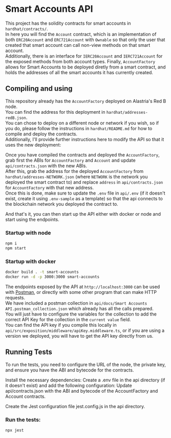# Smart Accounts API

This project has the solidity contracts for smart accounts in `hardhat/contracts/`.  
In here you will find the `Account` contract, which is an implementation of both `ERC20Account` and `ERC721Account` with `Ownable` so that only the user that created that smart account can call non-view methods on that smart account.  
Additionally, there is an interface for `IERC20Account` and `IERC721Account` for the exposed methods from both account types.
Finally, `AccountFactory` allows for Smart Accounts to be deployed diretly from a smart contract, and holds the addresses of all the smart accounts it has currently created.

## Compiling and using

This repository already has the `AccountFactory` deployed on Alastria's Red B node.  
You can find the address for this deployment in `hardhat/addresses-redB.json`.  
You can chose to deploy on a different node or network if you wish, so if you do, please follow the instructions in `hardhat/README.md` for how to compile and deploy the contracts.  
Additionally, I'll provide further instructions here to modify the API so that it uses the new deployment:

Once you have compiled the contracts and deployed the `AccountFactory`, grab first the ABIs for `AccountFactory` and `Account` and update `api/contracts.json` with the new ABIs.  
After this, grab the address for the deployed `AccountFactory` from `hardhat/addresses-NETWORK.json` (where `NETWORK` is the network you deployed the smart contract to) and replace `address` in `api/contracts.json` for `AccountFactory` with that new address.  
Once this is done, make sure to update the `.env` file in `api/.env` (if it doesn't exist, create it using `.env-sample` as a template) so that the api connects to the blockchain network you deployed the contract to.

And that's it, you can then start up the API either with docker or node and start using the endpoints.

### Startup with node
```sh
npm i
npm start
```

### Startup with docker
```sh
docker build . -t smart-accounts
docker run -d -p 3000:3000 smart-accounts
```


The endpoints exposed by the API at `http://localhost:3000` can be used with [Postman](https://www.postman.com/), or directly with some other program that can make HTTP requests.  
We have included a postman collection in `api/docs/Smart Accounts API.postman_collection.json` which already has all the calls prepared.  
You will just have to configure the variables for the collection to add the correct API Key for the collection in the `current value` field.  
You can find the API key if you compile this locally in `api/src/exposition/middleware/apiKey.middleware.ts`, or if you are using a version we deployed, you will have to get the API key directly from us.

## Running Tests
To run the tests, you need to configure the URL of the node, the private key, and ensure you have the ABI and bytecode for the contracts.

Install the necessary dependencies:
Create a .env file in the api directory (if it doesn't exist) and add the following configuration:
Update api/contracts.json with the ABI and bytecode of the AccountFactory and Account contracts.

Create the Jest configuration file jest.config.js in the api directory.

### Run the tests:
```sh
npx jest
```